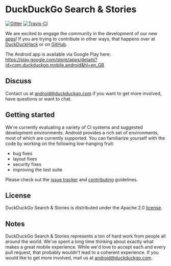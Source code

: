 # DuckDuckGo Search & Stories

[![Gitter](https://badges.gitter.im/Join%20Chat.svg)](https://gitter.im/duckduckgo/android?utm_source=badge&utm_medium=badge&utm_campaign=pr-badge&utm_content=badge)
[![Travis-CI](https://api.travis-ci.org/duckduckgo/android-search-and-stories.svg?branch=master)](https://travis-ci.org/duckduckgo/android-search-and-stories)

We are excited to engage the community in the development of our new [apps](https://duckduckgo.com/app)! If you are trying to contribute in other ways, that happens over at [DuckDuckHack](http://duckduckhack.com) or on [GitHub](http://github.com/duckduckgo).

The Android app is available via Google Play here: https://play.google.com/store/apps/details?id=com.duckduckgo.mobile.android&hl=en_GB

## Discuss

Contact us at android@duckduckgo.com if you want to get more involved, have questions or want to chat.

## Getting started

We're currently evaluating a variety of CI systems and suggested development environments. Android provides a rich set of environments, most of which are currently supported. You can familiarize yourself with the code by working on the following low-hanging fruit:
- bug fixes
- layout fixes
- security fixes
- improving the test suite

Please check out the [issue tracker](https://github.com/duckduckgo/android-search-and-stories/issues) and [contributing](https://github.com/duckduckgo/android-search-and-stories/blob/master/CONTRIBUTING.md) guidelines.

## License
DuckDuckGo Search & Stories is distributed under the Apache 2.0 [license](https://github.com/duckduckgo/android/blob/master/LICENSE).

## Notes
DuckDuckGo Search & Stories represents a ton of hard work from people all around the world. We've spent a long time thinking about exactly what makes a great mobile experience. While we'd love to accept each and every pull request, that probably wouldn't lead to a coherent experience. If you would like to get more involved, mail us at android@duckduckgo.com.

